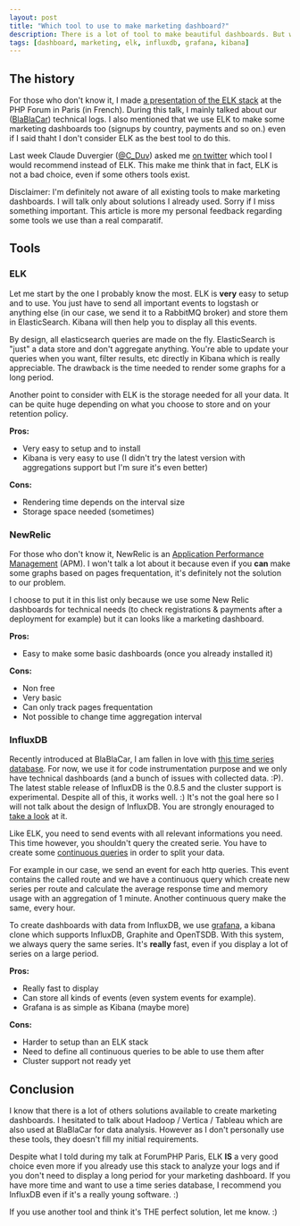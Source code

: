```yaml
---
layout: post
title: "Which tool to use to make marketing dashboard?"
description: There is a lot of tool to make beautiful dashboards. But which one is the most adapted for marketing dashboards?
tags: [dashboard, marketing, elk, influxdb, grafana, kibana]
---
```


## The history

For those who don't know it, I made [a presentation of the ELK
stack](https://www.youtube.com/watch?v=1r1SOeaDqH4) at the PHP Forum in Paris
(in French). During this talk, I mainly talked about our
([BlaBlaCar](http://www.blablacar.com)) technical logs. I also mentioned that
we use ELK to make some marketing dashboards too (signups by country, payments
and so on.) even if I said thaht I don't consider ELK as the best tool to do
this.

Last week Claude Duvergier ([@C_Duv](https://twitter.com/C_Duv)) asked me [on
twitter](https://twitter.com/C_Duv/status/530869087531184129) which tool I
would recommend instead of ELK. This make me think that in fact, ELK is not a
bad choice, even if some others tools exist.

Disclaimer: I'm definitely not aware of all existing tools to make marketing
dashboards. I will talk only about solutions I already used. Sorry if I miss
something important. This article is more my personal feedback regarding some
tools we use than a real comparatif.

## Tools

### ELK

Let me start by the one I probably know the most.  ELK is **very** easy to
setup and to use. You just have to send all important events to logstash or
anything else (in our case, we send it to a RabbitMQ broker) and store them in
ElasticSearch. Kibana will then help you to display all this events.

By design, all elasticsearch queries are made on the fly. ElasticSearch is
"just" a data store and don't aggregate anything. You're able to update your
queries when you want, filter results, etc directly in Kibana which is really
appreciable. The drawback is the time needed to render some graphs for a long
period.

Another point to consider with ELK is the storage needed for all your data. It
can be quite huge depending on what you choose to store and on your retention
policy.

**Pros:**

* Very easy to setup and to install
* Kibana is very easy to use (I didn't try the latest version with aggregations
  support but I'm sure it's even better)

**Cons:**

* Rendering time depends on the interval size
* Storage space needed (sometimes)

### NewRelic

For those who don't know it, NewRelic is an [Application Performance
Management](http://en.wikipedia.org/wiki/Application_performance_management)
(APM). I won't talk a lot about it because even if you **can** make some graphs
based on pages frequentation, it's definitely not the solution to our problem.

I choose to put it in this list only because we use some New Relic dashboards
for technical needs (to check registrations & payments after a deployment for
example) but it can looks like a marketing dashboard.

**Pros:**

* Easy to make some basic dashboards (once you already installed it)

**Cons:**

* Non free
* Very basic
* Can only track pages frequentation
* Not possible to change time aggregation interval

### InfluxDB

Recently introduced at BlaBlaCar, I am fallen in love with [this time series
database](http://influxdb.com/). For now, we use it for code instrumentation
purpose and we only have technical dashboards (and a bunch of issues with
collected data. :P). The latest stable release of InfluxDB is the 0.8.5 and the
cluster support is experimental. Despite all of this, it works well. :) It's
not the goal here so I will not talk about the design of InfluxDB. You are
strongly enouraged to [take a
look](http://influxdb.com/docs/v0.8/introduction/overview.html) at it.

Like ELK, you need to send events with all relevant informations you need.
This time however, you shouldn't query the created serie. You have to create
some [continuous
queries](http://influxdb.com/docs/v0.8/api/continuous_queries.html) in order to
split your data.

For example in our case, we send an event for each http queries. This event
contains the called route and we have a continuous query which create new
series per route and calculate the average response time and memory usage with
an aggregation of 1 minute. Another continuous query make the same, every hour.

To create dashboards with data from InfluxDB, we use
[grafana](http://grafana.org/), a kibana clone which supports InfluxDB,
Graphite and OpenTSDB.  With this system, we always query the same series. It's
**really** fast, even if you display a lot of series on a large period.

**Pros:**

* Really fast to display
* Can store all kinds of events (even system events for example).
* Grafana is as simple as Kibana (maybe more)

**Cons:**

* Harder to setup than an ELK stack
* Need to define all continuous queries to be able to use them after
* Cluster support not ready yet

## Conclusion

I know that there is a lot of others solutions available to create marketing
dashboards. I hesitated to talk about Hadoop / Vertica / Tableau which are also
used at BlaBlaCar for data analysis. However as I don't personally use these
tools, they doesn't fill my initial requirements.

Despite what I told during my talk at ForumPHP Paris, ELK **IS** a very good
choice even more if you already use this stack to analyze your logs and if you
don't need to display a long period for your marketing dashboard.  If you have
more time and want to use a time series database, I recommend you InfluxDB even
if it's a really young software. :)

If you use another tool and think it's THE perfect solution, let me know. :)
